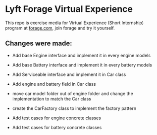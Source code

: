# Lyft Forage Virtual Experience
This repo is exercise media for Virtual Experience (Short Internship) program at [forage.com](forage.com), join forage and try it yourself.

## Changes were made:
- Add base Engine interface and implement it in every engine models
- Add base Battery interface and implement it in every battery models
- Add Serviceable interface and implement it in Car class
- Add engine and battery field in Car class
- move car model folder out of engine folder and change the implementation to match the Car class
- create the CarFactory class to implement the factory pattern

- Add test cases for engine concrete classes
- Add test cases for battery concrete classes